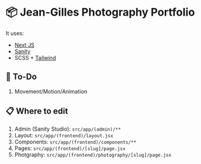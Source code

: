 # 📦 Jean-Gilles Photography Portfolio
It uses:
- [Next JS](https://nextjs.org/)
- [Sanity](https://sanity.io/)
- SCSS + [Tailwind](https://tailwindcss.com/)

## 🚀 To-Do
1. Movement/Motion/Animation

## 📋 Where to edit
1. Admin (Sanity Studio): `src/app/(admin)/**`
2. Layout: `src/app/(frontend)/layout.jsx`
3. Components: `src/app/(frontend)/components/**`
4. Pages: `src/app/(frontend)/[slug]/page.jsx`
5. Photgraphy: `src/app/(frontend)/photography/[slug]/page.jsx`